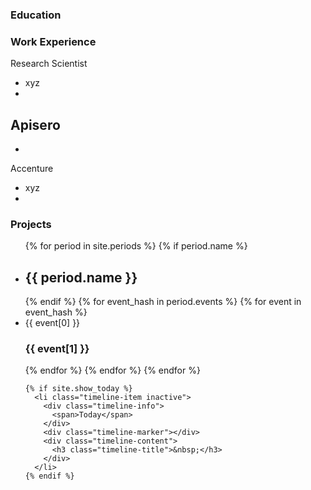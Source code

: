 ### Education

### Work Experience

Research Scientist
- xyz
- 
Apisero
-
-

Accenture
- xyz
- 

### Projects

<ul class="timeline timeline-split">
    {% for period in site.periods %}
      {% if period.name %}
        <li class="timeline-item period">
          <div class="timeline-info"></div>
          <div class="timeline-marker"></div>
          <div class="timeline-content">
            <h2 class="timeline-title">{{ period.name }}</h2>
          </div>
        </li>
      {% endif %}
      {% for event_hash in period.events %}
        {% for event in event_hash %}
        <li class="timeline-item">
          <div class="timeline-info">
            <span>{{ event[0] }}</span>
          </div>
          <div class="timeline-marker"></div>
          <div class="timeline-content">
            <h3 class="timeline-title">{{ event[1] }}</h3>
          </div>
        </li>
        {% endfor %}
      {% endfor %}
    {% endfor %}

    {% if site.show_today %}
      <li class="timeline-item inactive">
        <div class="timeline-info">
          <span>Today</span>
        </div>
        <div class="timeline-marker"></div>
        <div class="timeline-content">
          <h3 class="timeline-title">&nbsp;</h3>
        </div>
      </li>
    {% endif %}
  </ul>
